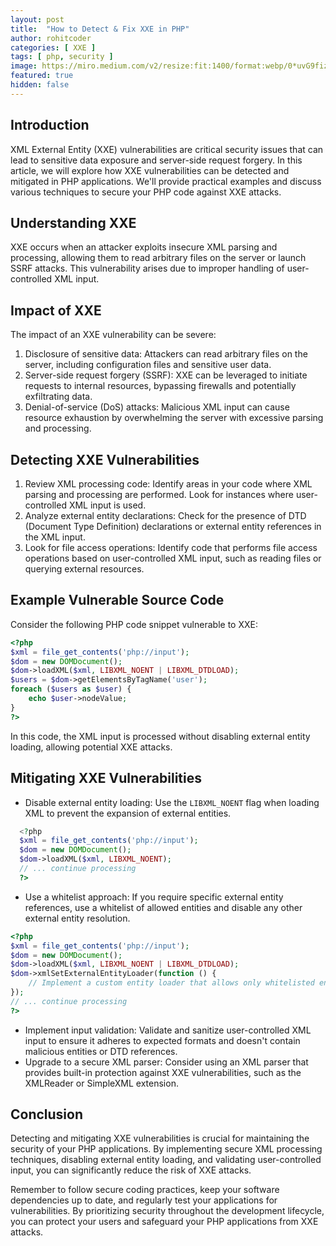 ```yaml
---
layout: post
title:  "How to Detect & Fix XXE in PHP"
author: rohitcoder
categories: [ XXE ]
tags: [ php, security ]
image: https://miro.medium.com/v2/resize:fit:1400/format:webp/0*uvG9fizM5_XcZ8ic.png
featured: true
hidden: false
---
```


**Introduction**
-----------------
XML External Entity (XXE) vulnerabilities are critical security issues that can lead to sensitive data exposure and server-side request forgery. In this article, we will explore how XXE vulnerabilities can be detected and mitigated in PHP applications. We'll provide practical examples and discuss various techniques to secure your PHP code against XXE attacks.

**Understanding XXE**
---------------------
XXE occurs when an attacker exploits insecure XML parsing and processing, allowing them to read arbitrary files on the server or launch SSRF attacks. This vulnerability arises due to improper handling of user-controlled XML input.

**Impact of XXE**
-----------------
The impact of an XXE vulnerability can be severe:

1. Disclosure of sensitive data: Attackers can read arbitrary files on the server, including configuration files and sensitive user data.
2. Server-side request forgery (SSRF): XXE can be leveraged to initiate requests to internal resources, bypassing firewalls and potentially exfiltrating data.
3. Denial-of-service (DoS) attacks: Malicious XML input can cause resource exhaustion by overwhelming the server with excessive parsing and processing.

**Detecting XXE Vulnerabilities**
-------------------------------
1. Review XML processing code: Identify areas in your code where XML parsing and processing are performed. Look for instances where user-controlled XML input is used.
2. Analyze external entity declarations: Check for the presence of DTD (Document Type Definition) declarations or external entity references in the XML input.
3. Look for file access operations: Identify code that performs file access operations based on user-controlled XML input, such as reading files or querying external resources.

**Example Vulnerable Source Code**
----------------------------------
Consider the following PHP code snippet vulnerable to XXE:

```php
<?php
$xml = file_get_contents('php://input');
$dom = new DOMDocument();
$dom->loadXML($xml, LIBXML_NOENT | LIBXML_DTDLOAD);
$users = $dom->getElementsByTagName('user');
foreach ($users as $user) {
    echo $user->nodeValue;
}
?>
```
In this code, the XML input is processed without disabling external entity loading, allowing potential XXE attacks.

**Mitigating XXE Vulnerabilities**
----------------------------------
- Disable external entity loading: Use the ``LIBXML_NOENT`` flag when loading XML to prevent the expansion of external entities.
```php
  <?php
  $xml = file_get_contents('php://input');
  $dom = new DOMDocument();
  $dom->loadXML($xml, LIBXML_NOENT);
  // ... continue processing
  ?>
```
- Use a whitelist approach: If you require specific external entity references, use a whitelist of allowed entities and disable any other external entity resolution.
```php
<?php
$xml = file_get_contents('php://input');
$dom = new DOMDocument();
$dom->loadXML($xml, LIBXML_NOENT | LIBXML_DTDLOAD);
$dom->xmlSetExternalEntityLoader(function () {
    // Implement a custom entity loader that allows only whitelisted entities
});
// ... continue processing
?>
```
- Implement input validation: Validate and sanitize user-controlled XML input to ensure it adheres to expected formats and doesn't contain malicious entities or DTD references.
- Upgrade to a secure XML parser: Consider using an XML parser that provides built-in protection against XXE vulnerabilities, such as the XMLReader or SimpleXML extension.

**Conclusion**
---------------
Detecting and mitigating XXE vulnerabilities is crucial for maintaining the security of your PHP applications. By implementing secure XML processing techniques, disabling external entity loading, and validating user-controlled input, you can significantly reduce the risk of XXE attacks.

Remember to follow secure coding practices, keep your software dependencies up to date, and regularly test your applications for vulnerabilities. By prioritizing security throughout the development lifecycle, you can protect your users and safeguard your PHP applications from XXE attacks.
